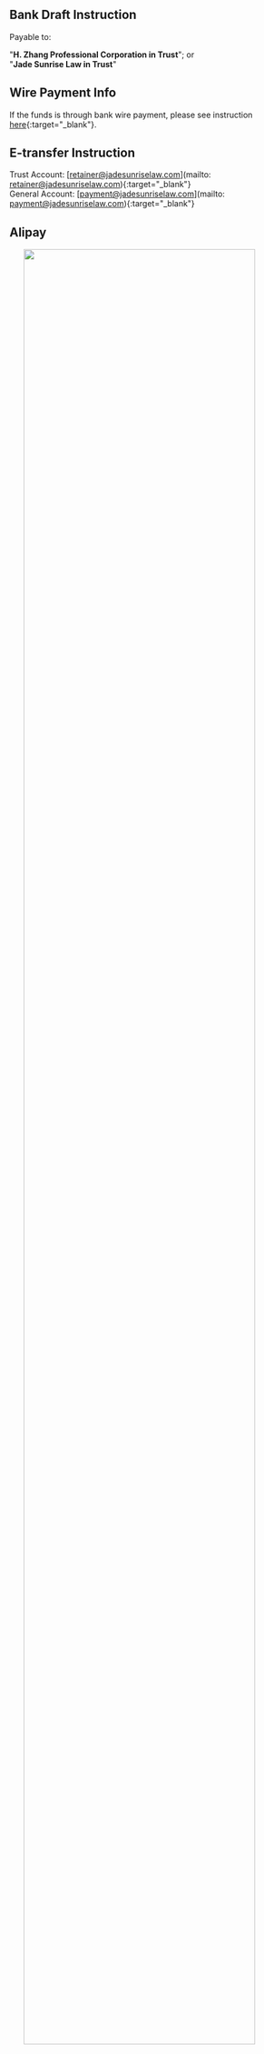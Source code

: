 ## Bank Draft Instruction

Payable to:

"**H. Zhang Professional Corporation in Trust**"; or<br>
"**Jade Sunrise Law in Trust**"

## Wire Payment Info

If the funds is through bank wire payment, please see instruction [here](https://drive.google.com/file/d/1jN3kvXIAHStUjXLYH41gzD4xnrt9nQnA/view?usp=sharing){:target="\_blank"}.

## E-transfer Instruction

Trust Account: [retainer@jadesunriselaw.com](mailto: retainer@jadesunriselaw.com){:target="\_blank"}<br>
General Account: [payment@jadesunriselaw.com](mailto: payment@jadesunriselaw.com){:target="\_blank"}

## <i class="fa-brands fa-alipay"></i> Alipay

<a href="https://lh3.googleusercontent.com/pw/AP1GczPtQgq4GI8IYxasLxHTrs8X5X9UiReAWyQrAQVulZgjt5CrDpYyPKdmluWtfCia1mkcErZi2vdG-t8KJ576i1QYryiJDBnLNpZt7d3JFNkSliVc9CQ=w2400?source=screenshot.guru"> <img src="https://lh3.googleusercontent.com/pw/AP1GczPtQgq4GI8IYxasLxHTrs8X5X9UiReAWyQrAQVulZgjt5CrDpYyPKdmluWtfCia1mkcErZi2vdG-t8KJ576i1QYryiJDBnLNpZt7d3JFNkSliVc9CQ" style="width: 90%; display: block; margin: 0 auto"/> </a>

Any payment through Alipay is subject to 1.5% surcharge.

## Bank Deposit (Void Cheque)

Please check out our law office's void cheque [here](https://drive.google.com/file/d/1atnCRcse4u5vreXM71My9XBeGlCXAgc5/view?usp=sharing){:target="\_blank"}.

## Bank Draft or Money Oder Form

According to Alberta Law Society Rule 119.32(1), trust withdrawals may be made by a bank draft or money order. If a trust withdrawal is to be made by this method, fill out [this form](https://drive.google.com/file/d/1szRy7o8RknX9FMrr8ZuhwIrIcbt-5_8a/view?usp=sharing){:target="\_blank"} and maintain a copy in the clients file.

## Bank Manager Contact

**Mitch Han 韩业**

Senior Relationship Manager<br>
Canadian Business Banking<br>
E-Mail: [ye.hansr@bmo.com](mailto: ye.hansr@bmo.com)

**YONG, EUN**

E-Mail: [EUN.YONG@bmo.com](mailto:EUN.YONG@bmo.com)

**BMO Bank of Montreal**

Main: Westbrook Shopping Centre Branch <br>
Add: 1200 37 Street SW, Calgary, AB, T3C 1S2 <br>
Also: London Place Branch

M: [403-540-1179](tel: 403-540-1179)<br>
F: [403-503-7106](tel: 403-503-7106)

## BMO Branch @ Telus Tower

**Address:** 411 1st St SE Calgary, AB T2G 4Y5

**Call:** 403-234-1800 <br>
**Fax:** 403-503-7169 <br>
**Branch Transit #:** 25129 <br>
**Institution #:** 001

## TD Bank @ Centre Street

**Address:** 1216 CENTRE ST N, CALGARY AB T2E 2R4

**Call:** 403-230-2207 <br>
**Branch #:** 02059 <br>
**Institution #:** 004

## CIBC @ North Hill Station

**Address:** 2015 - 16th Avenue Northwest Calgary, AB T2M 0M3

**Call:** 403-974-2734 <br>
**Branch #:** 00319 <br>
**Institution #:** 010

<!-- Check out [this article](this article's relative path within under /docs folder, without suffix `.md`){:target="\_blank"} -->
